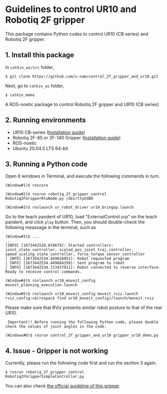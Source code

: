 # Guidelines to control UR10 and Robotiq 2F gripper
This package contains Python codes to control UR10 (CB series) and Robotiq 2F gripper.

## 1. Install this package
In `catkin_ws/src` folder,
```consol
$ git clone https://github.com/s-nam/control_2f_gripper_and_ur10.git
```
Next, go to `catkin_ws` folder,
```consol
$ catkin_make
```

A ROS-noetic package to control Robotiq 2F gripper and UR10 (CB series)


## 2. Running environments
- UR10 CB-series ([Installation guide](https://github.com/s-nam/UniversalRobots/blob/main/Installation_guides/01_UR10_on_ROS-noetic/README.md))
- Robotiq 2F-85 or 2F-140 Gripper ([Installation guide](https://github.com/s-nam/UniversalRobots/blob/main/Installation_guides/02_Robotiq_2F_gripper/README.md))
- ROS-noetic
- Ubuntu 20.04.5 LTS 64-bit

## 3. Running a Python code
Open 6 windows in Terminal, and execute the following commands in turn.
```console
(Window#1)$ roscore
```
```console
(Window#2)$ rosrun robotiq_2f_gripper_control Robotiq2FGripperRtuNode.py /dev/ttyUSB0
```
```console
(Window#3)$ roslaunch ur_robot_driver ur10_bringup.launch
```
Go to the teach pandent of UR10, load "ExternalControl.urp" on the teach pandent, and click `play` button. Then, you should double-check the following meassage in the terminal, such as
```console
(Window#3)$ ...
...
[INFO] [1673442528.019679]: Started controllers: joint_state_controller, scaled_pos_joint_traj_controller, speed_scaling_state_controller, force_torque_sensor_controller
[ INFO] [1673442534.449626052]: Robot requested program
[ INFO] [1673442534.449684350]: Sent program to robot
[ INFO] [1673442534.723437911]: Robot connected to reverse interface. Ready to receive control commands.
```

```console
(Window#4)$ roslaunch ur10_moveit_config moveit_planning_execution.launch
```

```console
(Window#5)$ roslaunch ur10_moveit_config moveit_rviz.launch rviz_config:=$(rospack find ur10_moveit_config)/launch/moveit.rviz
```
Please make sure that RViz presents similar robot posture to that of the real UR10.

     Important!! Before running the following Python code, please double check the values of joint angles in the code.

```console
(Windows#6)$ rosrun control_2f_gripper_and_ur10 gripper_ur10_demo.py
```


## 4. Issue - Gripper is not working
Currently, please run the following code first and run the section 3 again.

```console
$ rosrun robotiq_2f_gripper_control Robotiq2FGripperSimpleController.py
```

You can also check [the official guideline of this gripper](http://wiki.ros.org/robotiq/Tutorials/Control%20of%20a%202-Finger%20Gripper%20using%20the%20Modbus%20RTU%20protocol%20%28ros%20kinetic%20and%20newer%20releases%29).


